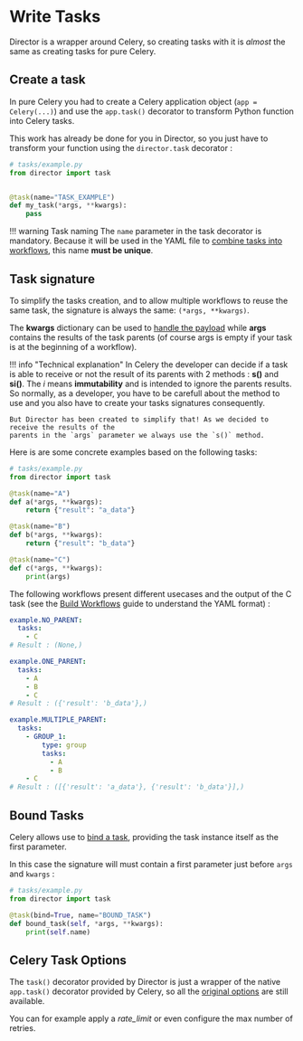 # Write Tasks

Director is a wrapper around Celery, so creating tasks with it is *almost* the same
as creating tasks for pure Celery.

## Create a task

In pure Celery you had to create a Celery application object (`app = Celery(...)`) and use
the `app.task()` decorator to transform Python function into Celery tasks.

This work has already be done for you in Director, so you just have to transform your function
using the `director.task` decorator :

```python
# tasks/example.py
from director import task


@task(name="TASK_EXAMPLE")
def my_task(*args, **kwargs):
    pass
```

!!! warning Task naming
    The `name` parameter in the task decorator is mandatory. Because it will be used in the YAML
    file to [combine tasks into workflows](build-workflows.md), this name **must be unique**.

## Task signature

To simplify the tasks creation, and to allow multiple workflows to reuse the same task, the
signature is always the same: `(*args, **kwargs)`.

The **kwargs** dictionary can be used to [handle the payload](use-payload.md#handle-payload)
while **args** contains the results of the task parents (of course args is empty if your task
is at the beginning of a workflow).

!!! info "Technical explanation"
    In Celery the developer can decide if a task is able to receive or not the result of its
    parents with 2 methods : **s()** and **si()**. The *i* means **immutability** and is intended
    to ignore the parents results. So normally, as a developer, you have to be carefull about the
    method to use and you also have to create your tasks signatures consequently.

    But Director has been created to simplify that! As we decided to receive the results of the
    parents in the `args` parameter we always use the `s()` method.

Here is are some concrete examples based on the following tasks:

```python
# tasks/example.py
from director import task

@task(name="A")
def a(*args, **kwargs):
    return {"result": "a_data"}

@task(name="B")
def b(*args, **kwargs):
    return {"result": "b_data"}

@task(name="C")
def c(*args, **kwargs):
    print(args)
```

The following workflows present different usecases and the output of the C task (see the
[Build Workflows](build-workflows.md) guide to understand the YAML format) :

```yaml
example.NO_PARENT:
  tasks:
    - C
# Result : (None,)

example.ONE_PARENT:
  tasks:
    - A
    - B
    - C
# Result : ({'result': 'b_data'},)

example.MULTIPLE_PARENT:
  tasks:
    - GROUP_1:
        type: group
        tasks:
          - A
          - B
    - C
# Result : ([{'result': 'a_data'}, {'result': 'b_data'}],)
```

## Bound Tasks

Celery allows use to [bind a task](https://docs.celeryproject.org/en/latest/userguide/tasks.html#bound-tasks),
providing the task instance itself as the first parameter.

In this case the signature will must contain a first parameter just before `args` and `kwargs` :

```python
# tasks/example.py
from director import task

@task(bind=True, name="BOUND_TASK")
def bound_task(self, *args, **kwargs):
    print(self.name)
```

## Celery Task Options

The `task()` decorator provided by Director is just a wrapper of the native `app.task()` decorator
provided by Celery, so all the [original options](https://docs.celeryproject.org/en/latest/userguide/tasks.html#list-of-options) are still available.

You can for example apply a *rate_limit* or even configure the max number of retries.
